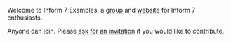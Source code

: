Welcome to Inform 7 Examples, a [group](https://github.com/orgs/I7-Examples/people) and [website](https://i7-examples.github.io/) for Inform 7 enthusiasts.

Anyone can join. Please [ask for an invitation](https://github.com/I7-Examples/.github/issues/new) if you would like to contribute.
